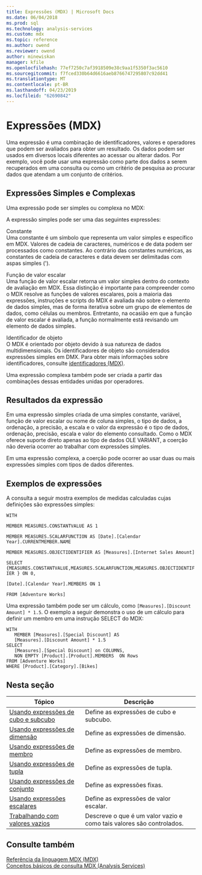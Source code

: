 ```yaml
---
title: Expressões (MDX) | Microsoft Docs
ms.date: 06/04/2018
ms.prod: sql
ms.technology: analysis-services
ms.custom: mdx
ms.topic: reference
ms.author: owend
ms.reviewer: owend
author: minewiskan
manager: kfile
ms.openlocfilehash: 77ef7250c7af3918509e38c9aa1f5350f3ac5610
ms.sourcegitcommit: f7fced330b64d6616aeb8766747295807c92dd41
ms.translationtype: MT
ms.contentlocale: pt-BR
ms.lasthandoff: 04/23/2019
ms.locfileid: "62690842"
---
```

# <a name="expressions-mdx"></a>Expressões (MDX)


  Uma expressão é uma combinação de identificadores, valores e operadores que podem ser avaliados para obter um resultado. Os dados podem ser usados em diversos locais diferentes ao acessar ou alterar dados. Por exemplo, você pode usar uma expressão como parte dos dados a serem recuperados em uma consulta ou como um critério de pesquisa ao procurar dados que atendam a um conjunto de critérios.  
  
## <a name="simple-and-complex-expressions"></a>Expressões Simples e Complexas  
 Uma expressão pode ser simples ou complexa no MDX:  
  
 A expressão simples pode ser uma das seguintes expressões:  
  
 Constante  
 Uma constante é um símbolo que representa um valor simples e específico em MDX. Valores de cadeia de caracteres, numéricos e de data podem ser processados como constantes. Ao contrário das constantes numéricas, as constantes de cadeia de caracteres e data devem ser delimitadas com aspas simples (').  
  
 Função de valor escalar  
 Uma função de valor escalar retorna um valor simples dentro do contexto de avaliação em MDX. Essa distinção é importante para compreender como o MDX resolve as funções de valores escalares, pois a maioria das expressões, instruções e scripts do MDX é avaliada não sobre o elemento de dados simples, mas de forma iterativa sobre um grupo de elementos de dados, como células ou membros. Entretanto, na ocasião em que a função de valor escalar é avaliada, a função normalmente está revisando um elemento de dados simples.  
  
 Identificador de objeto  
 O MDX é orientado por objeto devido à sua natureza de dados multidimensionais. Os identificadores de objeto são considerados expressões simples em DMX. Para obter mais informações sobre identificadores, consulte [identificadores &#40;MDX&#41;](../mdx/identifiers-mdx.md).  
  
 Uma expressão complexa também pode ser criada a partir das combinações dessas entidades unidas por operadores.  
  
## <a name="expression-results"></a>Resultados da expressão  
 Em uma expressão simples criada de uma simples constante, variável, função de valor escalar ou nome de coluna simples, o tipo de dados, a ordenação, a precisão, a escala e o valor da expressão é o tipo de dados, ordenação, precisão, escala e valor do elemento consultado. Como o MDX oferece suporte direto apenas ao tipo de dados OLE VARIANT, a coerção não deveria ocorrer ao trabalhar com expressões simples.  
  
 Em uma expressão complexa, a coerção pode ocorrer ao usar duas ou mais expressões simples com tipos de dados diferentes.  
  
## <a name="expression-examples"></a>Exemplos de expressões  
 A consulta a seguir mostra exemplos de medidas calculadas cujas definições são expressões simples:  
  
 `WITH`  
  
 `MEMBER MEASURES.CONSTANTVALUE AS 1`  
  
 `MEMBER MEASURES.SCALARFUNCTION AS [Date].[Calendar Year].CURRENTMEMBER.NAME`  
  
 `MEMBER MEASURES.OBJECTIDENTIFIER AS [Measures].[Internet Sales Amount]`  
  
 `SELECT {MEASURES.CONSTANTVALUE,MEASURES.SCALARFUNCTION,MEASURES.OBJECTIDENTIFIER } ON 0,`  
  
 `[Date].[Calendar Year].MEMBERS ON 1`  
  
 `FROM [Adventure Works]`  
  
 Uma expressão também pode ser um cálculo, como `[Measures].[Discount Amount] * 1.5`. O exemplo a seguir demonstra o uso de um cálculo para definir um membro em uma instrução SELECT do MDX:  
  
```  
WITH   
   MEMBER [Measures].[Special Discount] AS  
   [Measures].[Discount Amount] * 1.5  
SELECT   
   [Measures].[Special Discount] on COLUMNS,  
   NON EMPTY [Product].[Product].MEMBERS  ON Rows  
FROM [Adventure Works]  
WHERE [Product].[Category].[Bikes]  
```  
  
## <a name="in-this-section"></a>Nesta seção  
  
|Tópico|Descrição|  
|-----------|-----------------|  
|[Usando expressões de cubo e subcubo](../mdx/using-cube-and-subcube-expressions.md)|Define as expressões de cubo e subcubo.|  
|[Usando expressões de dimensão](../mdx/using-dimension-expressions.md)|Define as expressões de dimensão.|  
|[Usando expressões de membro](../mdx/using-member-expressions.md)|Define as expressões de membro.|  
|[Usando expressões de tupla](../mdx/using-tuple-expressions.md)|Define as expressões de tupla.|  
|[Usando expressões de conjunto](../mdx/using-set-expressions.md)|Define as expressões fixas.|  
|[Usando expressões escalares](../mdx/using-scalar-expressions.md)|Define as expressões de valor escalar.|  
|[Trabalhando com valores vazios](../mdx/working-with-empty-values.md)|Descreve o que é um valor vazio e como tais valores são controlados.|  
  
## <a name="see-also"></a>Consulte também  
 [Referência da linguagem MDX &#40;MDX&#41;](../mdx/mdx-language-reference-mdx.md)   
 [Conceitos básicos de consulta MDX &#40;Analysis Services&#41;](../analysis-services/multidimensional-models/mdx/mdx-query-fundamentals-analysis-services.md)  
  
  
